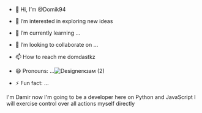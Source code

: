 - 👋 Hi, I’m @Domik94
- 👀 I’m interested in exploring new ideas 
- 🌱 I’m currently learning ...
- 💞️ I’m looking to collaborate on ...
- 📫 How to reach me domdastkz
- 😄 Pronouns: ...![Designerкзам (2)](https://github.com/Domik94/Domik94/assets/157407004/329b910d-2014-4fb1-https://github.com/Domik94/Domik94.gita149-d1de4635073e)

- ⚡ Fun fact: ...

<!---
Domik94/Domik94 is a ✨ special ✨ repository because its `README.md` (this file) appears on your GitHub profile.
You can click the Preview link to take a look at your changes.
--->
I'm Damir now I'm going to be a developer here on Python and JavaScript 
I will exercise control over all actions myself directly 
